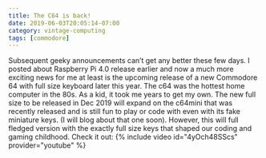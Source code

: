 ```yaml
---
title: The C64 is back!
date: 2019-06-03T20:05:14-07:00
category: vintage-computing 
tags: [commodore] 
---
```

Subsequent geeky announcements can’t get any better these few days. I posted about Raspberry Pi 4.0 release earlier and now a much more exciting news for me at least is the upcoming release of a new Commodore 64 with full size keyboard later this year. The c64 was the hottest home computer in the 80s. As a kid, it took me years to get my own. The new full size to be released in Dec 2019 will expand on the c64mini that was recently released and is still fun to play or code with even with its fake miniature keys. (I will blog about that one soon). However, this will full fledged version with the exactly full size keys that shaped our coding and gaming childhood.
Check it out: 
{% include video id="4yOch48SScs" provider="youtube" %}
